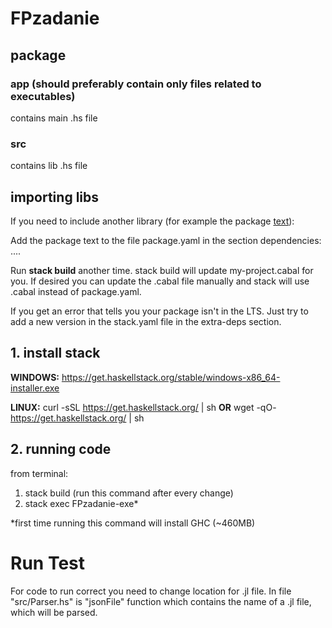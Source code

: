 # FPzadanie

## package
### app (should preferably contain only files related to executables)
contains main .hs file
### src
contains lib .hs file

## importing libs
If you need to include another library (for example the package [text](https://hackage.haskell.org/package/text)):

Add the package text to the file package.yaml in the section dependencies: ....

Run **stack build** another time.
stack build will update my-project.cabal for you. If desired you can update the .cabal file manually and stack will use .cabal instead of package.yaml.

If you get an error that tells you your package isn't in the LTS. Just try to add a new version in the stack.yaml file in the extra-deps section.

## 1. install stack

**WINDOWS:**
https://get.haskellstack.org/stable/windows-x86_64-installer.exe

**LINUX:**
curl -sSL https://get.haskellstack.org/ | sh
**OR**
wget -qO- https://get.haskellstack.org/ | sh

## 2. running code
from terminal:

1. stack build (run this command after every change)
2. stack exec FPzadanie-exe*

*first time running this command will install GHC (~460MB)


# Run Test
For code to run correct you need to change location for .jl file. 
In file "src/Parser.hs" is "jsonFile" function which contains the name of a .jl file, which will be parsed.

